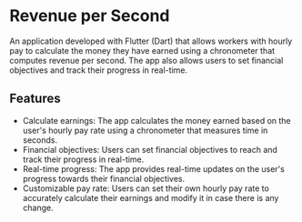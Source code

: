 # Revenue per Second

An application developed with Flutter (Dart) that allows workers with hourly pay to calculate the money they have earned using a chronometer that computes revenue per second. The app also allows users to set financial objectives and track their progress in real-time.

## Features

- Calculate earnings: The app calculates the money earned based on the user's hourly pay rate using a chronometer that measures time in seconds.
- Financial objectives: Users can set financial objectives to reach and track their progress in real-time.
- Real-time progress: The app provides real-time updates on the user's progress towards their financial objectives.
- Customizable pay rate: Users can set their own hourly pay rate to accurately calculate their earnings and modify it in case there is any change.


